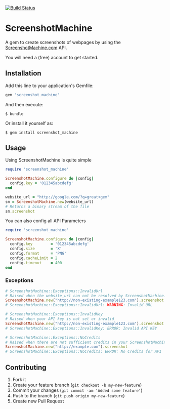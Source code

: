 [![Build Status](https://travis-ci.org/tupalo/screenshot_machine.png?branch=master)](https://travis-ci.org/tupalo/screenshot_machine)

# ScreenshotMachine

A gem to create screenshots of webpages by using the [ScreenshotMachine.com](http://screenshotmachine.com) API.

You will need a (free) account to get started.

## Installation

Add this line to your application's Gemfile:

```ruby
gem 'screenshot_machine'
```

And then execute:

    $ bundle

Or install it yourself as:

    $ gem install screenshot_machine

## Usage

Using ScreenshotMachine is quite simple

```ruby
require 'screenshot_machine'

ScreenshotMachine.configure do |config|
  config.key = '012345abcdefg'
end

website_url = "http://google.com/?q=great+gem"
sm = ScreenshotMachine.new(website_url)
# Returns a binary stream of the file
sm.screenshot
```

You can also config all API Parameters

```ruby
require 'screenshot_machine'

ScreenshotMachine.configure do |config|
  config.key        = '012345abcdefg'
  config.size       = 'X'
  config.format     = 'PNG'
  config.cacheLimit = 2
  config.timeout    = 400
end
```

### Exceptions

```ruby
# ScreenshotMachine::Exceptions::InvalidUrl
# Raised when the website_url can not be resolved by ScreenshotMachine.com
ScreenshotMachine.new("http://non-existing-example123.com").screenshot
# ScreenshotMachine::Exceptions::InvalidUrl: WARNING: Invalid URL

# ScreenshotMachine::Exceptions::InvalidKey
# Raised when your API key is not set or invalid
ScreenshotMachine.new("http://non-existing-example123.com").screenshot
# ScreenshotMachine::Exceptions::InvalidKey: ERROR: Invalid API KEY

# ScreenshotMachine::Exceptions::NoCredits
# Raised when there are not sufficient credits in your ScreenshotMachine.com account.
ScreenshotMachine.new("http://example.com").screenshot
# ScreenshotMachine::Exceptions::NoCredits: ERROR: No Credits for API
```

## Contributing

1. Fork it
2. Create your feature branch (`git checkout -b my-new-feature`)
3. Commit your changes (`git commit -am 'Added some feature'`)
4. Push to the branch (`git push origin my-new-feature`)
5. Create new Pull Request
